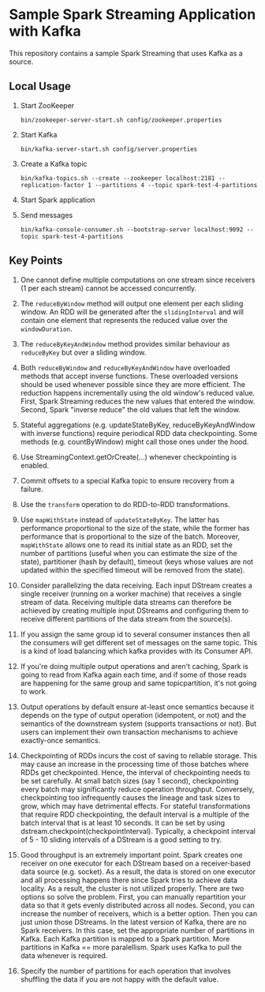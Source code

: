 # Sample Spark Streaming Application with Kafka

This repository contains a sample Spark Streaming that uses Kafka as a source. 

## Local Usage

1. Start ZooKeeper

    `bin/zookeeper-server-start.sh config/zookeeper.properties`

2. Start Kafka

    `bin/kafka-server-start.sh config/server.properties`
    
3. Create a Kafka topic

    `bin/kafka-topics.sh --create --zookeeper localhost:2181 --replication-factor 1 --partitions 4 --topic spark-test-4-partitions`
    
4. Start Spark application

5. Send messages

    `bin/kafka-console-consumer.sh --bootstrap-server localhost:9092 --topic spark-test-4-partitions`
    
## Key Points

1. One cannot define multiple computations on one stream since receivers (1 per each stream) cannot
 be accessed concurrently.

2. The `reduceByWindow` method will output one element per each sliding window. An RDD will be 
generated after the `slidingInterval` and will contain one element that represents the reduced 
value over the `windowDuration`. 

3. The `reduceByKeyAndWindow` method provides similar behaviour as `reduceByKey` but over a sliding window.

4. Both `reduceByWindow` and `reduceByKeyAndWindow` have overloaded methods that accept inverse functions. 
These overloaded versions should be used whenever possible since they are more efficient. The reduction
happens incrementally using the old window's reduced value. First, Spark Streaming reduces the new 
values that entered the window. Second, Spark "inverse reduce" the old values that left the window.

5. Stateful aggregations (e.g. updateStateByKey, reduceByKeyAndWindow with inverse functions) require
periodical RDD data checkpointing. Some methods (e.g. countByWindow) might call those ones under the hood.   

6. Use StreamingContext.getOrCreate(...) whenever checkpointing is enabled.

7. Commit offsets to a special Kafka topic to ensure recovery from a failure.

8. Use the `transform` operation to do RDD-to-RDD transformations.

9. Use `mapWithState` instead of `updateStateByKey`. The latter has performance proportional to the size
of the state, while the former has performance that is proportional to the size of the batch. Moreover,
`mapWithState` allows one to read its initial state as an RDD, set the number of partitions (useful when
you can estimate the size of the state), partitioner (hash by default), timeout (keys whose values are 
not updated within the specified timeout will be removed from the state).

10. Consider parallelizing the data receiving. Each input DStream creates a single receiver (running
 on a worker machine) that receives a single stream of data. Receiving multiple data streams can 
 therefore be achieved by creating multiple input DStreams and configuring them to receive different 
 partitions of the data stream from the source(s).
 
11. If you assign the same group id to several consumer instances then all the consumers will get 
different set of messages on the same topic. This is a kind of load balancing which kafka provides 
with its Consumer API.

12. If you're doing multiple output operations and aren't caching, Spark is going to read from Kafka 
again each time, and if some of those reads are happening for the same group and same topicpartition, 
it's not going to work.

13. Output operations by default ensure at-least once semantics because it depends on the type of 
output operation (idempotent, or not) and the semantics of the downstream system (supports transactions or not). 
But users can implement their own transaction mechanisms to achieve exactly-once semantics.

14. Checkpointing of RDDs incurs the cost of saving to reliable storage. This may cause an increase 
in the processing time of those batches where RDDs get checkpointed. Hence, the interval of 
checkpointing needs to be set carefully. At small batch sizes (say 1 second), checkpointing every 
batch may significantly reduce operation throughput. Conversely, checkpointing too infrequently causes
the lineage and task sizes to grow, which may have detrimental effects. For stateful transformations 
that require RDD checkpointing, the default interval is a multiple of the batch interval that is at 
least 10 seconds. It can be set by using dstream.checkpoint(checkpointInterval). Typically, a checkpoint 
interval of 5 - 10 sliding intervals of a DStream is a good setting to try.

15. Good throughput is an extremely important point. Spark creates one receiver on one executor for each DStream based
 on a receiver-based data source (e.g. socket). As a result, the data is stored on one executor and
 all processing happens there since Spark tries to achieve data locality. As a result, the cluster is 
  not utilized properly. There are two options so solve the problem. First, you can manually 
  repartition your data so that it gets evenly distributed across all nodes. Second, you can increase
  the number of receivers, which is a better option. Then you can just union those DStreams. In the 
  latest version of Kafka, there are no Spark receivers. In this case, set the appropriate number of partitions
  in Kafka. Each Kafka partition is mapped to a Spark partition. More partitions in Kafka == more 
  paralellism. Spark uses Kafka to pull the data whenever is required.
  
16. Specify the number of partitions for each operation that involves shuffling the data if you are 
not happy with the default value.
